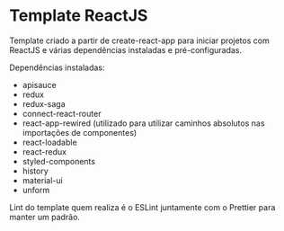 # Template ReactJS

Template criado a partir de create-react-app para iniciar projetos com ReactJS e várias dependências instaladas e pré-configuradas.

Dependências instaladas:
- apisauce
- redux
- redux-saga
- connect-react-router
- react-app-rewired (utilizado para utilizar caminhos absolutos nas importações de componentes)
- react-loadable
- react-redux
- styled-components
- history
- material-ui
- unform

Lint do template quem realiza é o ESLint juntamente com o Prettier para manter um padrão.
